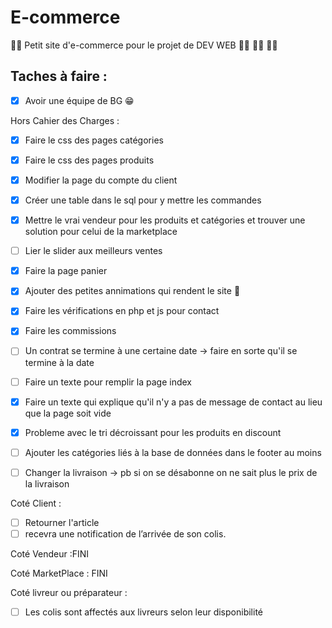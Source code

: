 # E-commerce
:man_technologist: Petit site d'e-commerce pour le projet de DEV WEB :woman_technologist: :woman_technologist: :woman_technologist:

## Taches à faire :

- [X] Avoir une équipe de BG :grin:

Hors Cahier des Charges : 

- [X] Faire le css des pages catégories
- [X] Faire le css des pages produits
- [X] Modifier la page du compte du client 
- [X] Créer une table dans le sql pour y mettre les commandes
- [X] Mettre le vrai vendeur pour les produits et catégories et trouver une solution pour celui de la marketplace
- [ ] Lier le slider aux meilleurs ventes
- [X] Faire la page panier
- [X] Ajouter des petites annimations qui rendent le site 🤌
- [X] Faire les vérifications en php et js pour contact
- [X] Faire les commissions
- [ ] Un contrat se termine à une certaine date -> faire en sorte qu'il se termine à la date
- [ ] Faire un texte pour remplir la page index 
- [X] Faire un texte qui explique qu'il n'y a pas de message de contact au lieu que la page soit vide
- [X] Probleme avec le tri décroissant pour les produits en discount
- [ ] Ajouter les catégories liés à la base de données dans le footer au moins 
- [ ] Changer la livraison -> pb si on se désabonne on ne sait plus le prix de la livraison



Coté Client :

- [ ] Retourner l'article
- [ ] recevra une notification de l’arrivée de son colis.

Coté Vendeur :FINI

Coté MarketPlace : FINI

Coté livreur ou préparateur : 

- [ ] Les colis sont affectés aux livreurs selon leur disponibilité
 


